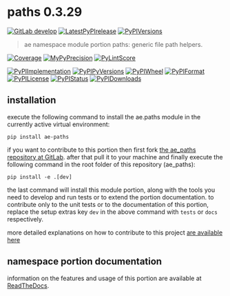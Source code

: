 <!-- THIS FILE IS EXCLUSIVELY MAINTAINED by the project ae.ae V0.3.92 -->
<!-- THIS FILE IS EXCLUSIVELY MAINTAINED by the project aedev.tpl_namespace_root V0.3.13 -->
# paths 0.3.29

[![GitLab develop](https://img.shields.io/gitlab/pipeline/ae-group/ae_paths/develop?logo=python)](
    https://gitlab.com/ae-group/ae_paths)
[![LatestPyPIrelease](
    https://img.shields.io/gitlab/pipeline/ae-group/ae_paths/release0.3.28?logo=python)](
    https://gitlab.com/ae-group/ae_paths/-/tree/release0.3.28)
[![PyPIVersions](https://img.shields.io/pypi/v/ae_paths)](
    https://pypi.org/project/ae-paths/#history)

>ae namespace module portion paths: generic file path helpers.

[![Coverage](https://ae-group.gitlab.io/ae_paths/coverage.svg)](
    https://ae-group.gitlab.io/ae_paths/coverage/index.html)
[![MyPyPrecision](https://ae-group.gitlab.io/ae_paths/mypy.svg)](
    https://ae-group.gitlab.io/ae_paths/lineprecision.txt)
[![PyLintScore](https://ae-group.gitlab.io/ae_paths/pylint.svg)](
    https://ae-group.gitlab.io/ae_paths/pylint.log)

[![PyPIImplementation](https://img.shields.io/pypi/implementation/ae_paths)](
    https://gitlab.com/ae-group/ae_paths/)
[![PyPIPyVersions](https://img.shields.io/pypi/pyversions/ae_paths)](
    https://gitlab.com/ae-group/ae_paths/)
[![PyPIWheel](https://img.shields.io/pypi/wheel/ae_paths)](
    https://gitlab.com/ae-group/ae_paths/)
[![PyPIFormat](https://img.shields.io/pypi/format/ae_paths)](
    https://pypi.org/project/ae-paths/)
[![PyPILicense](https://img.shields.io/pypi/l/ae_paths)](
    https://gitlab.com/ae-group/ae_paths/-/blob/develop/LICENSE.md)
[![PyPIStatus](https://img.shields.io/pypi/status/ae_paths)](
    https://libraries.io/pypi/ae-paths)
[![PyPIDownloads](https://img.shields.io/pypi/dm/ae_paths)](
    https://pypi.org/project/ae-paths/#files)


## installation


execute the following command to install the
ae.paths module
in the currently active virtual environment:
 
```shell script
pip install ae-paths
```

if you want to contribute to this portion then first fork
[the ae_paths repository at GitLab](
https://gitlab.com/ae-group/ae_paths "ae.paths code repository").
after that pull it to your machine and finally execute the
following command in the root folder of this repository
(ae_paths):

```shell script
pip install -e .[dev]
```

the last command will install this module portion, along with the tools you need
to develop and run tests or to extend the portion documentation. to contribute only to the unit tests or to the
documentation of this portion, replace the setup extras key `dev` in the above command with `tests` or `docs`
respectively.

more detailed explanations on how to contribute to this project
[are available here](
https://gitlab.com/ae-group/ae_paths/-/blob/develop/CONTRIBUTING.rst)


## namespace portion documentation

information on the features and usage of this portion are available at
[ReadTheDocs](
https://ae.readthedocs.io/en/latest/_autosummary/ae.paths.html
"ae_paths documentation").
